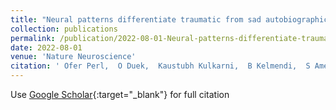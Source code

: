 ```yaml
---
title: "Neural patterns differentiate traumatic from sad autobiographical memories in PTSD"
collection: publications
permalink: /publication/2022-08-01-Neural-patterns-differentiate-traumatic-from-sad-autobiographical-memories-in-PTSD
date: 2022-08-01
venue: 'Nature Neuroscience'
citation: ' Ofer Perl,  O Duek,  Kaustubh Kulkarni,  B Kelmendi,  S Amen,  C Gordon,  J Krystal,  I Levy,  I Harpaz-Rotem,  D Schiller, &quot;Neural patterns differentiate traumatic from sad autobiographical memories in PTSD.&quot; Nature Neuroscience, 2022.'
---
```

Use [Google Scholar](https://scholar.google.com/scholar?q=Neural+patterns+differentiate+traumatic+from+sad+autobiographical+memories+in+PTSD){:target="_blank"} for full citation